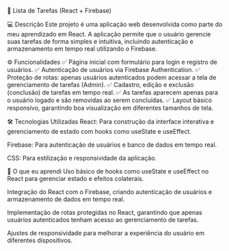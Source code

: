📌 Lista de Tarefas (React + Firebase)

💻 Descrição
Este projeto é uma aplicação web desenvolvida como parte do meu aprendizado em React. A aplicação permite que o usuário gerencie suas tarefas de forma simples e intuitiva, incluindo autenticação e armazenamento em tempo real utilizando o Firebase.

⚙️ Funcionalidades
✅ Página inicial com formulário para login e registro de usuários.
✅ Autenticação de usuários via Firebase Authentication.
✅ Proteção de rotas: apenas usuários autenticados podem acessar a tela de gerenciamento de tarefas (Admin).
✅ Cadastro, edição e exclusão (conclusão) de tarefas em tempo real.
✅ As tarefas aparecem apenas para o usuário logado e são removidas ao serem concluídas.
✅ Layout básico responsivo, garantindo boa visualização em diferentes tamanhos de tela.

🛠️ Tecnologias Utilizadas
React: Para construção da interface interativa e gerenciamento de estado com hooks como useState e useEffect.

Firebase: Para autenticação de usuários e banco de dados em tempo real.

CSS: Para estilização e responsividade da aplicação.

🚀 O que eu aprendi
Uso básico de hooks como useState e useEffect no React para gerenciar estado e efeitos colaterais.

Integração do React com o Firebase, criando autenticação de usuários e armazenamento de dados em tempo real.

Implementação de rotas protegidas no React, garantindo que apenas usuários autenticados tenham acesso ao gerenciamento de tarefas.

Ajustes de responsividade para melhorar a experiência do usuário em diferentes dispositivos.
